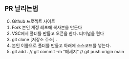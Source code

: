 ## PR 날리는법
0. Github 프로젝트 사이트
1. Fork 본인 계정 레포에 복사본을 만든다
2. VSC에서 폴더를 만들고 오픈을 한다. 터미널을 켠다
3. git clone [저장소 주소] .
4. 본인 이름으로 폴더를 만들고 아래에 소스코드를 넣는다.
5. git add . // git commit -m "메세지" // git push origin main